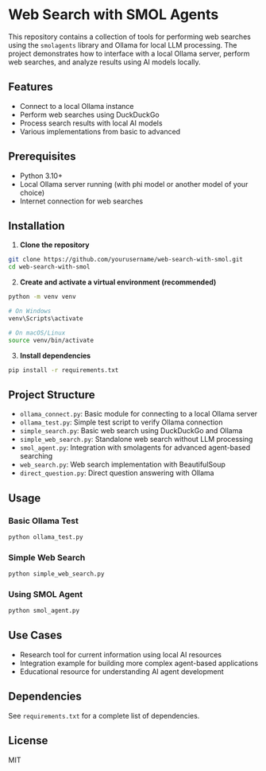 # Web Search with SMOL Agents

This repository contains a collection of tools for performing web searches using the `smolagents` library and Ollama for local LLM processing. The project demonstrates how to interface with a local Ollama server, perform web searches, and analyze results using AI models locally.

## Features

- Connect to a local Ollama instance
- Perform web searches using DuckDuckGo
- Process search results with local AI models
- Various implementations from basic to advanced

## Prerequisites

- Python 3.10+
- Local Ollama server running (with phi model or another model of your choice)
- Internet connection for web searches

## Installation

1. **Clone the repository**

```bash
git clone https://github.com/yourusername/web-search-with-smol.git
cd web-search-with-smol
```

2. **Create and activate a virtual environment (recommended)**

```bash
python -m venv venv

# On Windows
venv\Scripts\activate

# On macOS/Linux
source venv/bin/activate
```

3. **Install dependencies**

```bash
pip install -r requirements.txt
```

## Project Structure

- `ollama_connect.py`: Basic module for connecting to a local Ollama server
- `ollama_test.py`: Simple test script to verify Ollama connection
- `simple_search.py`: Basic web search using DuckDuckGo and Ollama
- `simple_web_search.py`: Standalone web search without LLM processing
- `smol_agent.py`: Integration with smolagents for advanced agent-based searching
- `web_search.py`: Web search implementation with BeautifulSoup
- `direct_question.py`: Direct question answering with Ollama

## Usage

### Basic Ollama Test

```bash
python ollama_test.py
```

### Simple Web Search

```bash
python simple_web_search.py
```

### Using SMOL Agent

```bash
python smol_agent.py
```

## Use Cases

- Research tool for current information using local AI resources
- Integration example for building more complex agent-based applications
- Educational resource for understanding AI agent development

## Dependencies

See `requirements.txt` for a complete list of dependencies.

## License

MIT
